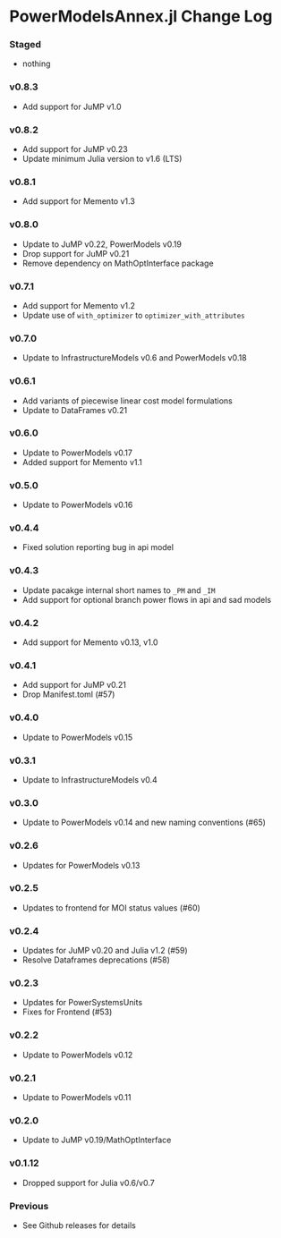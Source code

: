 PowerModelsAnnex.jl Change Log
==============================

### Staged
- nothing

### v0.8.3
- Add support for JuMP v1.0

### v0.8.2
- Add support for JuMP v0.23
- Update minimum Julia version to v1.6 (LTS)

### v0.8.1
- Add support for Memento v1.3

### v0.8.0
- Update to JuMP v0.22, PowerModels v0.19
- Drop support for JuMP v0.21
- Remove dependency on MathOptInterface package

### v0.7.1
- Add support for Memento v1.2
- Update use of `with_optimizer` to `optimizer_with_attributes`

### v0.7.0
- Update to InfrastructureModels v0.6 and PowerModels v0.18

### v0.6.1
- Add variants of piecewise linear cost model formulations
- Update to DataFrames v0.21

### v0.6.0
- Update to PowerModels v0.17
- Added support for Memento v1.1

### v0.5.0
- Update to PowerModels v0.16

### v0.4.4
- Fixed solution reporting bug in api model

### v0.4.3
- Update pacakge internal short names to `_PM` and `_IM`
- Add support for optional branch power flows in api and sad models

### v0.4.2
- Add support for Memento v0.13, v1.0

### v0.4.1
- Add support for JuMP v0.21
- Drop Manifest.toml (#57)

### v0.4.0
- Update to PowerModels v0.15

### v0.3.1
- Update to InfrastructureModels v0.4

### v0.3.0
- Update to PowerModels v0.14 and new naming conventions (#65)

### v0.2.6
- Updates for PowerModels v0.13

### v0.2.5
- Updates to frontend for MOI status values (#60)

### v0.2.4
- Updates for JuMP v0.20 and Julia v1.2 (#59)
- Resolve Dataframes deprecations (#58)

### v0.2.3
- Updates for PowerSystemsUnits
- Fixes for Frontend (#53)

### v0.2.2
- Update to PowerModels v0.12

### v0.2.1
- Update to PowerModels v0.11

### v0.2.0
- Update to JuMP v0.19/MathOptInterface

### v0.1.12
- Dropped support for Julia v0.6/v0.7

### Previous
- See Github releases for details
